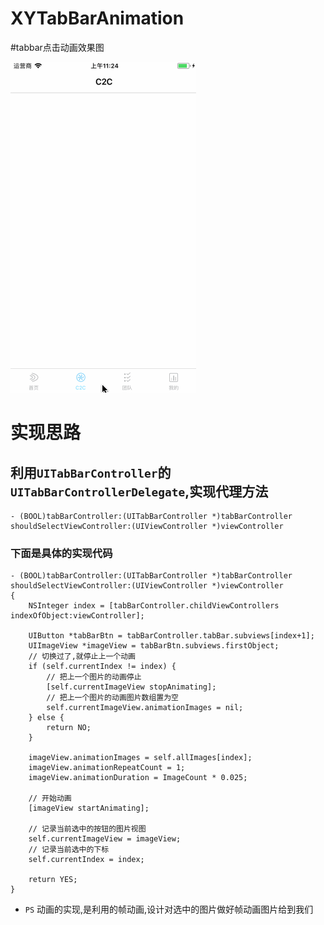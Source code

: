 # XYTabBarAnimation
#tabbar点击动画效果图

![](tabbaranimation.gif)

# 实现思路
## 利用`UITabBarController`的`UITabBarControllerDelegate`,实现代理方法
```objc
- (BOOL)tabBarController:(UITabBarController *)tabBarController shouldSelectViewController:(UIViewController *)viewController
```
### 下面是具体的实现代码
```objc
- (BOOL)tabBarController:(UITabBarController *)tabBarController shouldSelectViewController:(UIViewController *)viewController
{
    NSInteger index = [tabBarController.childViewControllers indexOfObject:viewController];

    UIButton *tabBarBtn = tabBarController.tabBar.subviews[index+1];
    UIImageView *imageView = tabBarBtn.subviews.firstObject;
    // 切换过了,就停止上一个动画
    if (self.currentIndex != index) {
        // 把上一个图片的动画停止
        [self.currentImageView stopAnimating];
        // 把上一个图片的动画图片数组置为空
        self.currentImageView.animationImages = nil;
    } else {
        return NO;
    }

    imageView.animationImages = self.allImages[index];
    imageView.animationRepeatCount = 1;
    imageView.animationDuration = ImageCount * 0.025;

    // 开始动画
    [imageView startAnimating];

    // 记录当前选中的按钮的图片视图
    self.currentImageView = imageView;
    // 记录当前选中的下标
    self.currentIndex = index;

    return YES;
}
```

+ `PS` 动画的实现,是利用的帧动画,设计对选中的图片做好帧动画图片给到我们